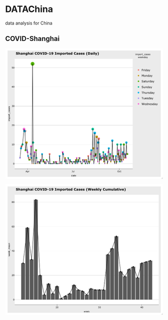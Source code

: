 # DATAChina
 data analysis for China

## COVID-Shanghai

![daily](Rplot/daily_18Oct.png)

![daily](Rplot/weekly_18Oct.png)

